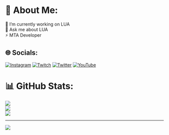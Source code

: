 # 💫 About Me:
🔭 I’m currently working on LUA<br>💬 Ask me about LUA<br>⚡ MTA Developer


## 🌐 Socials:
[![Instagram](https://img.shields.io/badge/Instagram-%23E4405F.svg?logo=Instagram&logoColor=white)](https://instagram.com/_brkkck) [![Twitch](https://img.shields.io/badge/Twitch-%239146FF.svg?logo=Twitch&logoColor=white)](https://twitch.tv/cyemm) [![Twitter](https://img.shields.io/badge/Twitter-%231DA1F2.svg?logo=Twitter&logoColor=white)](https://twitter.com/cyem) [![YouTube](https://img.shields.io/badge/YouTube-%23FF0000.svg?logo=YouTube&logoColor=white)](https://youtube.com/@cyem) 
# 📊 GitHub Stats:
![](https://github-readme-stats.vercel.app/api?username=cyemlua&theme=tokyonight&hide_border=false&include_all_commits=true&count_private=true)<br/>
![](https://github-readme-streak-stats.herokuapp.com/?user=cyemlua&theme=tokyonight&hide_border=false)<br/>
![](https://github-readme-stats.vercel.app/api/top-langs/?username=cyemlua&theme=tokyonight&hide_border=false&include_all_commits=true&count_private=true&layout=compact)

---
[![](https://visitcount.itsvg.in/api?id=cyemlua&icon=0&color=0)](https://visitcount.itsvg.in)

<!-- Proudly created with GPRM ( https://gprm.itsvg.in ) -->
